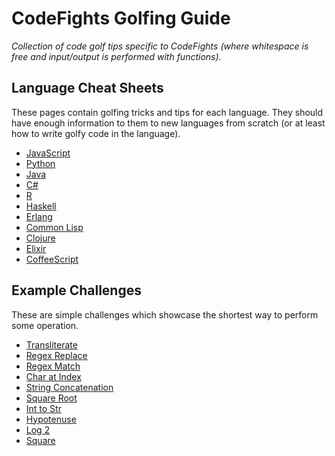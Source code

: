 # CodeFights Golfing Guide
*Collection of code golf tips specific to CodeFights (where whitespace is free
  and input/output is performed with functions).*

## Language Cheat Sheets
These pages contain golfing tricks and tips for each language. They should have
enough information to them to new languages from scratch (or at least how to write
golfy code in the language).

- [JavaScript](languages/javascript.md)
- [Python](languages/python.md)
- [Java](languages/java.md)
- [C#](languages/cs.md)
- [R](languages/r.md)
- [Haskell](languages/haskell.md)
- [Erlang](languages/erlang.md)
- [Common Lisp](languages/common-lisp.md)
- [Clojure](languages/clojure.md)
- [Elixir](languages/elixir.md)
- [CoffeeScript](languages/coffeescript.md)

## Example Challenges
These are simple challenges which showcase the shortest way to perform some operation.

- [Transliterate](examples/transliterate.md)
- [Regex Replace](examples/regex-replace.md)
- [Regex Match](examples/regex-match.md)
- [Char at Index](examples/char-at-index.md)
- [String Concatenation](examples/string-concatenation.md)
- [Square Root](examples/square-root.md)
- [Int to Str](examples/int-to-str.md)
- [Hypotenuse](examples/hypotenuse.md)
- [Log 2](examples/log-2.md)
- [Square](examples/square.md)

